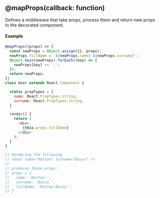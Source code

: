 ## @mapProps(callback: function)

Defines a middleware that take props, process them and return new props to the decorated component.

#### Example

```js
@mapProps((props) => {
  const newProps = Object.assign({}, props);
  newProps.fullName = `${newProps.name} ${newProps.surname}`;
  Object.keys(newProps).forEach((key) => {
    newProps[key] += '.';
  });
  return newProps;
})
class User extends React.Component {

  static propTypes = {
    name: React.PropTypes.string,
    surname: React.PropTypes.string,
  }

  render() {
    return (
      <div>
        {this.props.fullName}
      </div>
    );
  }
}

// Rendering the following
// <User name="Matteo" surname="Basso" />
//
// produces these props:
// props = {
//   name: 'Matteo.',
//   surname: 'Basso.',
//   fullName: 'Matteo Basso.',
// }
```
